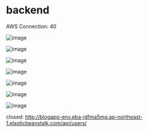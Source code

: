 # backend
AWS Connection:   40

![image](https://user-images.githubusercontent.com/49728020/204131846-e601c358-faea-4f4c-b3a9-8b62214f3dd5.png)


![image](https://user-images.githubusercontent.com/49728020/204131903-c18da7d7-8ccf-4e3b-8085-346da8c936c9.png)

![image](https://user-images.githubusercontent.com/49728020/204131918-71f52cfc-bce9-45b5-a312-92750eaa2a1a.png)

![image](https://user-images.githubusercontent.com/49728020/204133946-78211475-9de9-40a8-b058-01f633231091.png)

![image](https://user-images.githubusercontent.com/49728020/204133960-ad066b00-16eb-4345-a0e8-ad1bcbda13b9.png)

![image](https://user-images.githubusercontent.com/49728020/204133988-2a831f7a-057d-4435-b4e4-03385796b37b.png)

![image](https://user-images.githubusercontent.com/49728020/204134614-a53d71d4-6a63-494d-a29f-d0d8b2e47e68.png)

closed:
http://blogapp-env.eba-jdfma5mq.ap-northeast-1.elasticbeanstalk.com/api/users/
